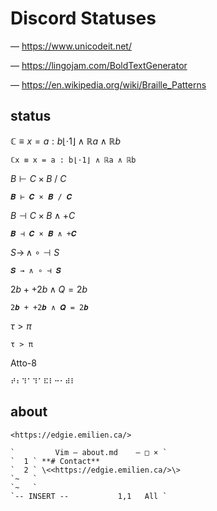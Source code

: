 # Discord Statuses

&mdash; <https://www.unicodeit.net/>

&mdash; <https://lingojam.com/BoldTextGenerator>

&mdash; <https://en.wikipedia.org/wiki/Braille_Patterns>

## status

$\mathbb C \equiv x = a : b\lfloor \cdot 1 \rfloor \land \mathbb R a \land \mathbb R b$

```
ℂx ≡ x = a : b⌊⋅1⌋ ∧ ℝa ∧ ℝb
```

$B \vdash C \times B\ /\ C$

```
𝑩 ⊢ 𝑪 × 𝑩 / 𝑪
```

$B \dashv C \times B \land +C$

```
𝑩 ⊣ 𝑪 × 𝑩 ∧ +𝑪
```

$S \rightarrow \,\land\ \circ \dashv S$

```
𝑺 → ∧ ∘ ⊣ 𝑺
```

$2b + +2b \land Q = 2b$

```
2𝒃 + +2𝒃 ∧ 𝑸 = 2𝒃
```

$\tau > \pi$

```
τ > π
```

Atto-8

```
⠞⠆⠹⠁⠹⠁⠯⠇⠒⠂⠾⠇
```

## about

```
<https://edgie.emilien.ca/>
```

```
`         Vim ― about.md    ― □ × `
`  1 ` **# Contact**
`  2 ` \<<https://edgie.emilien.ca/>\>
`~   `
`~   `
`-- INSERT --           1,1   All `
```
